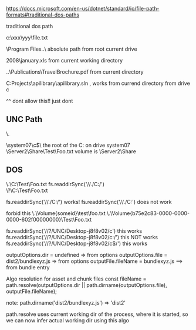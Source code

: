 https://docs.microsoft.com/en-us/dotnet/standard/io/file-path-formats#traditional-dos-paths

traditional dos path

c:\xxx\yyy\file.txt


\Program Files\..\   absolute path from root current drive

2008\january.xls  from current working directory



..\Publications\TravelBrochure.pdf from current directory

C:Projects\apilibrary\apilibrary.sln , works from currend directory from drive c

^^  dont allow this!! just dont

## UNC Path

\\.

\\system07\c$\  the root of the C: on drive system07
\\Server2\Share\Test\Foo.txt    volume is \\Server2\Share

## DOS

\\.\C:\Test\Foo.txt  fs.readdirSync('//./C:/')  
\\?\C:\Test\Foo.txt

fs.readdirSync('//./C:/') works!
fs.readdirSync('//./C:') does not work

forbid this
\\.\Volume{someid}\test\foo.txt
\\.\Volume{b75e2c83-0000-0000-0000-602f00000000}\Test\Foo.txt  

fs.readdirSync('//?/UNC/Desktop-j8f8v02/c')  this works
fs.readdirSync('//?/UNC/Desktop-j8f8v02/c:/')  this NOT works
fs.readdirSync('//?/UNC/Desktop-j8f8v02/c$/')  this works


outputOptions.dir = undefined => from options
outputOptions.file = dist2/bundlexyz.js => from options
outputFile.fileName = bundlexyz.js ==> from bundle entry

Algo resolution for asset and chunk files
const fileName = path.resolve(outputOptions.dir || path.dirname(outputOptions.file), outputFile.fileName);
 
note: path.dirname('dist2/bundlexyz.js') => 'dist2'

path.resolve uses current working dir of the process, where it is started, so we can now infer actual working dir using this algo


